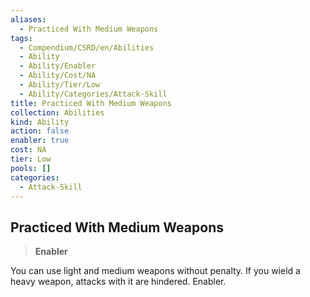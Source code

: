 ```yaml
---
aliases:
  - Practiced With Medium Weapons
tags:
  - Compendium/CSRD/en/Abilities
  - Ability
  - Ability/Enabler
  - Ability/Cost/NA
  - Ability/Tier/Low
  - Ability/Categories/Attack-Skill
title: Practiced With Medium Weapons
collection: Abilities
kind: Ability
action: false
enabler: true
cost: NA
tier: Low
pools: []
categories:
  - Attack-Skill
---
```

## Practiced With Medium Weapons    
>**Enabler**  
    
You can use light and medium weapons without penalty. If you wield a heavy weapon, attacks with it are hindered. Enabler.